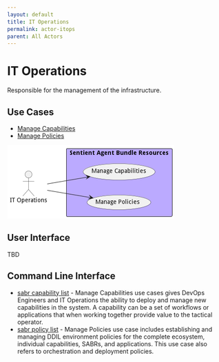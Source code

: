 ```yaml
---
layout: default
title: IT Operations
permalink: actor-itops
parent: All Actors
---
```

# IT Operations

Responsible for the management of the infrastructure.



## Use Cases

* [Manage Capabilities](usecase-ManageCapabilities)
* [Manage Policies](usecase-ManagePolicies)


![Use Case Diagram](./UseCase.png)

## User Interface
TBD

## Command Line Interface
* [ sabr capability list](action--sabr-capability-list) - Manage Capabilities use cases gives DevOps Engineers and IT Operations the ability to deploy and manage new capabilities in the system. A capability can be a set of workflows or applications that when working together provide value to the tactical operator.
* [ sabr policy list](action--sabr-policy-list) - Manage Policies use case includes establishing and managing DDIL environment policies for the complete ecosystem, individual capabilities, SABRs, and applications. This use case also refers to orchestration and deployment policies.

